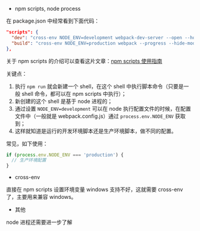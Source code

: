 * npm scripts, node process

在 package.json 中经常看到下面代码：

```json
"scripts": {
  "dev": "cross-env NODE_ENV=development webpack-dev-server --open --hot",
  "build": "cross-env NODE_ENV=production webpack --progress --hide-modules"
},
```

关于 npm scripts 的介绍可以查看这片文章：[npm scripts 使用指南](http://www.ruanyifeng.com/blog/2016/10/npm_scripts.html)

关键点：

1.  执行 `npm run` 就会新建一个 shell，在这个 shell 中执行脚本命令（只要是一般 shell 命令，都可以在 npm scripts 中执行）；
2.  新创建的这个 shell 是基于 node 进程的；
3.  通过设置 `NODE_ENV=development` 可以在 node 执行配置文件的时候，在配置文件中（一般就是 webpack.config.js）通过 `process.env.NODE_ENV` 获取到；
4.  这样就知道是运行的开发环境脚本还是生产环境脚本，做不同的配置。

常见，如下使用：

```js
if (process.env.NODE_ENV === 'production') {
  // 生产环境配置
}
```

* cross-env

直接在 npm scripts 设置环境变量 windows 支持不好，这就需要 cross-env 了，主要用来兼容 windows。

* 其他

node 进程还需要进一步了解
